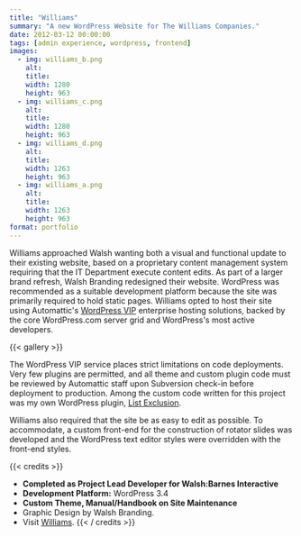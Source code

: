```yaml
---
title: "Williams"
summary: "A new WordPress Website for The Williams Companies."
date: 2012-03-12 00:00:00
tags: [admin experience, wordpress, frontend]
images:
  - img: williams_b.png
    alt:
    title:
    width: 1280
    height: 963
  - img: williams_c.png
    alt:
    title:
    width: 1280
    height: 963
  - img: williams_d.png
    alt:
    title:
    width: 1263
    height: 963
  - img: williams_a.png
    alt:
    title:
    width: 1263
    height: 963
format: portfolio
---
```


Williams approached Walsh wanting both a visual and functional update to their existing website, based on a proprietary content management system requiring that the IT Department execute content edits. As part of a larger brand refresh, Walsh Branding redesigned their website. WordPress was recommended as a suitable development platform because the site was primarily required to hold static pages. Williams opted to host their site using Automattic's [WordPress VIP](http://vip.wordpress.com/) enterprise hosting solutions, backed by the core WordPress.com server grid and WordPress's most active developers.

{{< gallery >}}

The WordPress VIP service places strict limitations on code deployments. Very few plugins are permitted, and all theme and custom plugin code must be reviewed by Automattic staff upon Subversion check-in before deployment to production. Among the custom code written for this project was my own WordPress plugin, [List Exclusion](/project/list-exclusion-plugin).

Williams also required that the site be as easy to edit as possible. To accommodate, a custom front-end for the construction of rotator slides was developed and the WordPress text editor styles were overridden with the front-end styles.

{{< credits >}}
*   **Completed as Project Lead Developer for Walsh:Barnes Interactive**
*   **Development Platform:** WordPress 3.4
*   **Custom Theme, Manual/Handbook on Site Maintenance**
*   Graphic Design by Walsh Branding.
*   Visit [Williams](http://co.williams.com).
{{< / credits >}}

